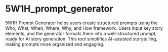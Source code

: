 # 5W1H_prompt_generator
5W1H Prompt Generator helps users create structured prompts using the Who, What, When, Where, Why, and How framework. Users input key story elements, and the generator formats them into a well-structured prompt, ready for AI story generation. This tool simplifies AI-assisted storytelling, making prompts more organized and engaging.
